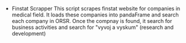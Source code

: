 * Finstat Scrapper
This script scrapes finstat website for companies in medical field.
It loads these companies into pandaFrame and search each company in ORSR.
Once the compnay is found, it search for business activities and search for "vyvoj a vyskum" (research and development)
